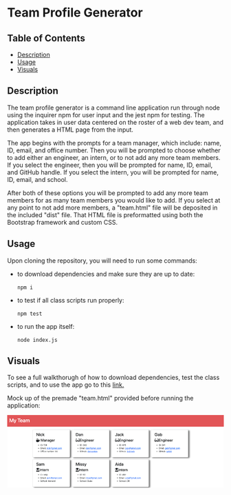 # Team Profile Generator

## Table of Contents 
* [Description](#description)
* [Usage](#usage)
* [Visuals](#visuals)

## Description

The team profile generator is a command line application run through node using the inquirer npm for user input and the jest npm for testing. The application takes in user data centered on the roster of a web dev team, and then generates a HTML page from the input. 

The app begins with the prompts for a team manager, which include: name, ID, email, and office number. Then you will be prompted to choose whether to add either an engineer, an intern, or to not add any more team members. If you select the engineer, then you will be prompted for name, ID, email, and GitHub handle. If you select the intern, you will be prompted for name, ID, email, and school. 

After both of these options you will be prompted to add any more team members for as many team members you would like to add. If you select at any point to not add more members, a "team.html" file will be deposited in the included "dist" file. That HTML file is preformatted using both the Bootstrap framework and custom CSS.

## Usage

Upon cloning the repository, you will need to run some commands:

* to download dependencies and make sure they are up to date:

    ```
    npm i
    ```
* to test if all class scripts run properly:

    ```
    npm test
    ```
* to run the app itself:

    ```
    node index.js
    ```

## Visuals

To see a full walkthorugh of how to download dependencies, test the class scripts, and to use the app go to this [link.](https://drive.google.com/file/d/1W_grpHUnCfzjtZgn1u32kyf_IfjTXc_e/view?usp=sharing)

Mock up of the premade "team.html" provided before running the application:

![Mockup screenshot](./src/img/team-screenshot.png)